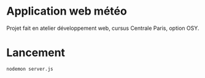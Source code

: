 # Application web météo
Projet fait en atelier développement web, cursus Centrale Paris, option OSY.

# Lancement
`nodemon server.js`
